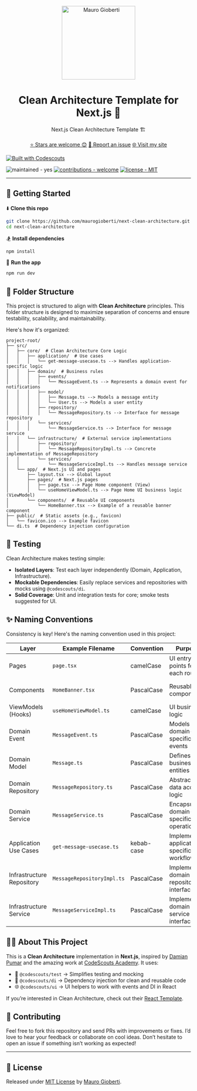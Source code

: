 
<p align="center">
  <a href="https://maurogioberti.com" target="_blank">
    <img alt="Mauro Gioberti" src="https://maurogioberti.com/maurogioberti.png" width="200" />
  </a>
</p>

<h1 align="center">
  Clean Architecture Template for Next.js 🚀
</h1>
<p align="center">
  Next.js Clean Architecture Template 🏗️
  <br />
  <br />
  <a href="https://github.com/maurogioberti/next-clean-architecture/stargazers">⭐ Stars are welcome 😊</a>
  <a href="https://github.com/maurogioberti/next-clean-architecture/issues">🐛 Report an issue</a>
  <a href="https://maurogioberti.com">🌐 Visit my site</a>
</p>

<p>
  <a href="https://www.codescouts.academy/" title="CodeScouts Academy" target="_blank">
    <img src="https://img.shields.io/badge/built_with-Codescouts-blue?style=for-the-badge" alt="Built with Codescouts" />
  </a>
</p>

<span>
  <img src="https://img.shields.io/badge/maintained-yes-green" alt="maintained - yes">
  <a href="https://github.com/maurogioberti/next-clean-architecture/contribute"><img src="https://img.shields.io/badge/contributions-welcome-brightgreen" alt="contributions - welcome"></a>
  <a href="https://github.com/maurogioberti/next-clean-architecture/blob/master/LICENSE"><img src="https://img.shields.io/badge/license-MIT-blue" alt="license - MIT"></a>
</span>

---

## 🚀 Getting Started

⬇️ **Clone this repo**
```bash
git clone https://github.com/maurogioberti/next-clean-architecture.git
cd next-clean-architecture
```

🏂 **Install dependencies**
```bash
npm install
```

🏁 **Run the app**
```bash
npm run dev
```

## 📂 Folder Structure

This project is structured to align with **Clean Architecture** principles. This folder structure is designed to maximize separation of concerns and ensure testability, scalability, and maintainability.

Here's how it's organized:

```
project-root/
├── src/
│   ├── core/  # Clean Architecture Core Logic
│   │   ├── application/  # Use cases
│   │   │   └── get-message-usecase.ts --> Handles application-specific logic
│   │   ├── domain/  # Business rules
│   │   │   ├── events/
│   │   │   │   └── MessageEvent.ts --> Represents a domain event for notifications
│   │   │   ├── model/
│   │   │   │   ├── Message.ts --> Models a message entity
│   │   │   │   └── User.ts --> Models a user entity
│   │   │   ├── repository/
│   │   │   │   └── MessageRepository.ts --> Interface for message repository
│   │   │   └── services/
│   │   │       └── MessageService.ts --> Interface for message service
│   │   └── infrastructure/  # External service implementations
│   │       ├── repository/
│   │       │   └── MessageRepositoryImpl.ts --> Concrete implementation of MessageRepository
│   │       └── services/
│   │           └── MessageServiceImpl.ts --> Handles message service
│   └── app/  # Next.js UI and pages
│       ├── layout.tsx --> Global layout
│       ├── pages/  # Next.js pages
│       │   ├── page.tsx --> Page Home component (View)
│       │   └── useHomeViewModel.ts --> Page Home UI business logic (ViewModel)
│       └── components/  # Reusable UI components
│           └── HomeBanner.tsx --> Example of a reusable banner component
├── public/  # Static assets (e.g., favicon)
│   └── favicon.ico --> Example favicon
└── di.ts  # Dependency injection configuration
```


## 🧪 Testing

Clean Architecture makes testing simple:

- **Isolated Layers**: Test each layer independently (Domain, Application, Infrastructure).
- **Mockable Dependencies**: Easily replace services and repositories with mocks using `@codescouts/di`.
- **Solid Coverage**: Unit and integration tests for core; smoke tests suggested for UI.

## ✨ Naming Conventions

Consistency is key! Here's the naming convention used in this project:


| Layer                      | Example Filename             | Convention         | Purpose                                      | Notes                          |
|----------------------------|------------------------------|--------------------|----------------------------------------------|--------------------------------|
| Pages                      | `page.tsx`                   | camelCase          | UI entry points for each route               | Represents Next.js pages       |
| Components                 | `HomeBanner.tsx`             | PascalCase         | Reusable UI components                       | Stateless, reusable pieces     |
| ViewModels (Hooks)         | `useHomeViewModel.ts`        | camelCase          | UI business logic                            | Encapsulates state             |
| Domain Event               | `MessageEvent.ts`            | PascalCase         | Models domain-specific events                | Example: Notification triggers |
| Domain Model               | `Message.ts`                 | PascalCase         | Defines business entities                    | Core entities for the domain   |
| Domain Repository          | `MessageRepository.ts`       | PascalCase         | Abstracts data access logic                  | Interface for persistence      |
| Domain Service             | `MessageService.ts`          | PascalCase         | Encapsulates domain-specific operations      | Logic specific to the domain   |
| Application Use Cases      | `get-message-usecase.ts`     | kebab-case         | Implements application-specific workflows    | Directly consumes repositories |
| Infrastructure Repository  | `MessageRepositoryImpl.ts`   | PascalCase         | Implements domain repository interfaces      | Connects to external services  |
| Infrastructure Service     | `MessageServiceImpl.ts`      | PascalCase         | Implements domain service interfaces         | Example: Notifications backend |


## 🧑‍💻 About This Project

This is a **Clean Architecture** implementation in **Next.js**, inspired by [Damian Pumar](https://damianpumar.com) and the amazing work at [CodeScouts Academy](https://www.codescouts.academy/). It uses:

- 🧪 `@codescouts/test` → Simplifies testing and mocking
- 💉 `@codescouts/di` → Dependency injection for clean and reusable code
- 🌐 `@codescouts/ui` → UI helpers to work with events and DI in React

If you’re interested in Clean Architecture, check out their [React Template](https://github.com/codescouts-academy/react-clean-architecture).

## 🤔 Contributing

Feel free to fork this repository and send PRs with improvements or fixes. I’d love to hear your feedback or collaborate on cool ideas. Don’t hesitate to open an issue if something isn’t working as expected!

---

## 📜 License

Released under [MIT License](https://github.com/maurogioberti/next-clean-architecture/blob/master/LICENSE) by [Mauro Gioberti](https://maurogioberti.com).